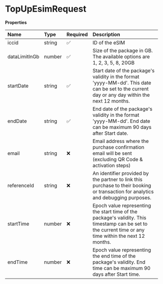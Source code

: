 # TopUpEsimRequest

**Properties**

| Name          | Type   | Required | Description                                                                                                                                             |
| :------------ | :----- | :------- | :------------------------------------------------------------------------------------------------------------------------------------------------------ |
| iccid         | string | ✅       | ID of the eSIM                                                                                                                                          |
| dataLimitInGb | number | ✅       | Size of the package in GB. The available options are 1, 2, 3, 5, 8, 20GB                                                                                |
| startDate     | string | ✅       | Start date of the package's validity in the format 'yyyy-MM-dd'. This date can be set to the current day or any day within the next 12 months.          |
| endDate       | string | ✅       | End date of the package's validity in the format 'yyyy-MM-dd'. End date can be maximum 90 days after Start date.                                        |
| email         | string | ❌       | Email address where the purchase confirmation email will be sent (excluding QR Code & activation steps)                                                 |
| referenceId   | string | ❌       | An identifier provided by the partner to link this purchase to their booking or transaction for analytics and debugging purposes.                       |
| startTime     | number | ❌       | Epoch value representing the start time of the package's validity. This timestamp can be set to the current time or any time within the next 12 months. |
| endTime       | number | ❌       | Epoch value representing the end time of the package's validity. End time can be maximum 90 days after Start time.                                      |

<!-- This file was generated by liblab | https://liblab.com/ -->
